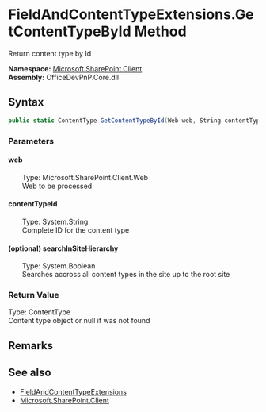 # FieldAndContentTypeExtensions.GetContentTypeById Method  
 Return content type by Id   

**Namespace:** [Microsoft.SharePoint.Client](Microsoft.SharePoint.Client.md)  
**Assembly:** OfficeDevPnP.Core.dll  
## Syntax
```C#
public static ContentType GetContentTypeById(Web web, String contentTypeId, Boolean searchInSiteHierarchy)
```
### Parameters
#### web  
&emsp;&emsp;Type: Microsoft.SharePoint.Client.Web  
&emsp;&emsp;Web to be processed  

  

#### contentTypeId  
&emsp;&emsp;Type: System.String  
&emsp;&emsp;Complete ID for the content type  

  

#### (optional) searchInSiteHierarchy  
&emsp;&emsp;Type: System.Boolean  
&emsp;&emsp;Searches accross all content types in the site up to the root site  

  

### Return Value
Type: ContentType  
Content type object or null if was not found  


## Remarks
  
## See also
- [FieldAndContentTypeExtensions](Microsoft.SharePoint.Client.FieldAndContentTypeExtensions.md) 
- [Microsoft.SharePoint.Client](Microsoft.SharePoint.Client.md) 
